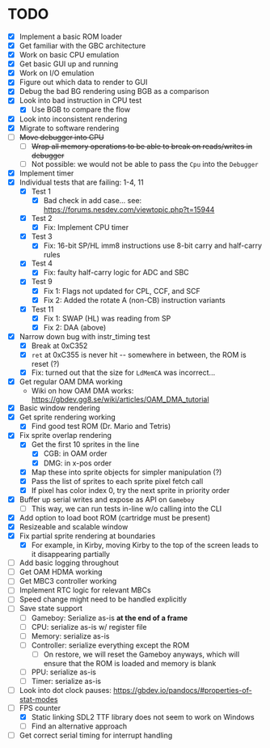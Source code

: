 # TODO

- [x] Implement a basic ROM loader
- [x] Get familiar with the GBC architecture
- [x] Work on basic CPU emulation
- [x] Get basic GUI up and running
- [x] Work on I/O emulation
- [x] Figure out which data to render to GUI
- [x] Debug the bad BG rendering using BGB as a comparison
- [x] Look into bad instruction in CPU test
    - [x] Use BGB to compare the flow
- [x] Look into inconsistent rendering
- [x] Migrate to software rendering
- [ ] ~~Move debugger into CPU~~
    - [ ] ~~Wrap all memory operations to be able to break on reads/writes in debugger~~
    - [ ] Not possible: we would not be able to pass the `Cpu` into the `Debugger`
- [x] Implement timer
- [x] Individual tests that are failing: 1-4, 11
    - [x] Test 1
        - [x] Bad check in add case... see: https://forums.nesdev.com/viewtopic.php?t=15944
    - [x] Test 2
        - [x] Fix: Implement CPU timer
    - [x] Test 3
        - [x] Fix: 16-bit SP/HL imm8 instructions use 8-bit carry and half-carry rules
    - [x] Test 4
        - [x] Fix: faulty half-carry logic for ADC and SBC
    - [x] Test 9
        - [x] Fix 1: Flags not updated for CPL, CCF, and SCF
        - [x] Fix 2: Added the rotate A (non-CB) instruction variants
    - [x] Test 11
        - [x] Fix 1: SWAP (HL) was reading from SP
        - [x] Fix 2: DAA (above)
- [x] Narrow down bug with instr_timing test
    - [x] Break at 0xC352
    - [x] `ret` at 0xC355 is never hit -- somewhere in between, the ROM is reset (?)
    - [x] Fix: turned out that the size for `LdMemCA` was incorrect...
- [x] Get regular OAM DMA working
    - Wiki on how OAM DMA works: https://gbdev.gg8.se/wiki/articles/OAM_DMA_tutorial
- [x] Basic window rendering
- [x] Get sprite rendering working
    - [x] Find good test ROM (Dr. Mario and Tetris)
- [x] Fix sprite overlap rendering
    - [x] Get the first 10 sprites in the line
        - [x] CGB: in OAM order
        - [x] DMG: in x-pos order
    - [x] Map these into sprite objects for simpler manipulation (?)
    - [x] Pass the list of sprites to each sprite pixel fetch call
    - [x] If pixel has color index 0, try the next sprite in priority order
- [x] Buffer up serial writes and expose as API on `Gameboy`
    - [ ] This way, we can run tests in-line w/o calling into the CLI
- [x] Add option to load boot ROM (cartridge must be present)
- [x] Resizeable and scalable window
- [x] Fix partial sprite rendering at boundaries
    - [x] For example, in Kirby, moving Kirby to the top of the screen leads to it disappearing partially
- [ ] Add basic logging throughout
- [ ] Get OAM HDMA working
- [ ] Get MBC3 controller working
- [ ] Implement RTC logic for relevant MBCs
- [ ] Speed change might need to be handled explicitly
- [ ] Save state support
    - [ ] Gameboy: Serialize as-is **at the end of a frame**
    - [ ] CPU: serialize as-is w/ register file
    - [ ] Memory: serialize as-is
    - [ ] Controller: serialize everything except the ROM
        - [ ] On restore, we will reset the Gameboy anyways, which will ensure that the ROM is loaded and memory is blank
    - [ ] PPU: serialize as-is
    - [ ] Timer: serialize as-is
- [ ] Look into dot clock pauses: https://gbdev.io/pandocs/#properties-of-stat-modes
- [ ] FPS counter
    - [x] Static linking SDL2 TTF library does not seem to work on Windows
    - [ ] Find an alternative approach
- [ ] Get correct serial timing for interrupt handling
